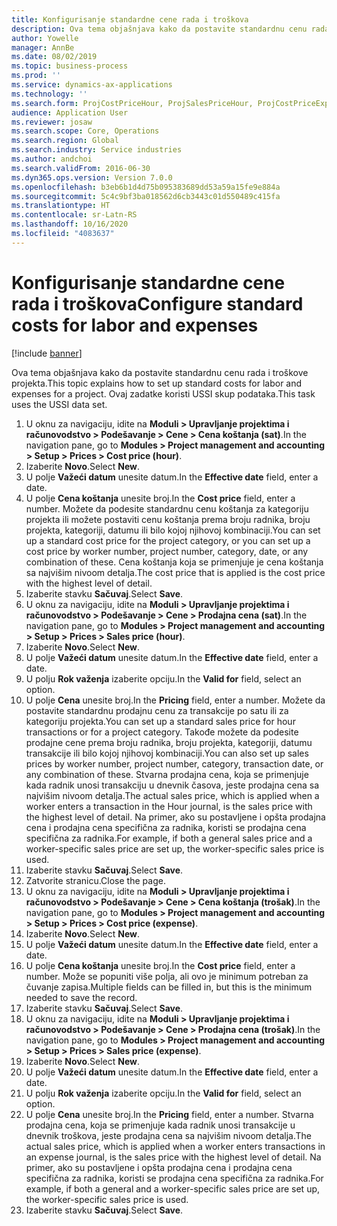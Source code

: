 ```yaml
---
title: Konfigurisanje standardne cene rada i troškova
description: Ova tema objašnjava kako da postavite standardnu cenu rada i troškove projekta.
author: Yowelle
manager: AnnBe
ms.date: 08/02/2019
ms.topic: business-process
ms.prod: ''
ms.service: dynamics-ax-applications
ms.technology: ''
ms.search.form: ProjCostPriceHour, ProjSalesPriceHour, ProjCostPriceExpense, ProjSalesPriceCost
audience: Application User
ms.reviewer: josaw
ms.search.scope: Core, Operations
ms.search.region: Global
ms.search.industry: Service industries
ms.author: andchoi
ms.search.validFrom: 2016-06-30
ms.dyn365.ops.version: Version 7.0.0
ms.openlocfilehash: b3eb6b1d4d75b095383689dd53a59a15fe9e884a
ms.sourcegitcommit: 5c4c9bf3ba018562d6cb3443c01d550489c415fa
ms.translationtype: HT
ms.contentlocale: sr-Latn-RS
ms.lasthandoff: 10/16/2020
ms.locfileid: "4083637"
---
```

# <a name="configure-standard-costs-for-labor-and-expenses"></a><span data-ttu-id="8b530-103">Konfigurisanje standardne cene rada i troškova</span><span class="sxs-lookup"><span data-stu-id="8b530-103">Configure standard costs for labor and expenses</span></span>

[!include [banner](../../includes/banner.md)]

<span data-ttu-id="8b530-104">Ova tema objašnjava kako da postavite standardnu cenu rada i troškove projekta.</span><span class="sxs-lookup"><span data-stu-id="8b530-104">This topic explains how to set up standard costs for labor and expenses for a project.</span></span> <span data-ttu-id="8b530-105">Ovaj zadatke koristi USSI skup podataka.</span><span class="sxs-lookup"><span data-stu-id="8b530-105">This task uses the USSI data set.</span></span>

1. <span data-ttu-id="8b530-106">U oknu za navigaciju, idite na **Moduli > Upravljanje projektima i računovodstvo > Podešavanje > Cene > Cena koštanja (sat)**.</span><span class="sxs-lookup"><span data-stu-id="8b530-106">In the navigation pane, go to **Modules > Project management and accounting > Setup > Prices > Cost price (hour)**.</span></span>
2. <span data-ttu-id="8b530-107">Izaberite **Novo**.</span><span class="sxs-lookup"><span data-stu-id="8b530-107">Select **New**.</span></span>
3. <span data-ttu-id="8b530-108">U polje **Važeći datum** unesite datum.</span><span class="sxs-lookup"><span data-stu-id="8b530-108">In the **Effective date** field, enter a date.</span></span>
4. <span data-ttu-id="8b530-109">U polje **Cena koštanja** unesite broj.</span><span class="sxs-lookup"><span data-stu-id="8b530-109">In the **Cost price** field, enter a number.</span></span> <span data-ttu-id="8b530-110">Možete da podesite standardnu cenu koštanja za kategoriju projekta ili možete postaviti cenu koštanja prema broju radnika, broju projekta, kategoriji, datumu ili bilo kojoj njihovoj kombinaciji.</span><span class="sxs-lookup"><span data-stu-id="8b530-110">You can set up a standard cost price for the project category, or you can set up a cost price by worker number, project number, category, date, or any combination of these.</span></span> <span data-ttu-id="8b530-111">Cena koštanja koja se primenjuje je cena koštanja sa najvišim nivoom detalja.</span><span class="sxs-lookup"><span data-stu-id="8b530-111">The cost price that is applied is the cost price with the highest level of detail.</span></span>  
5. <span data-ttu-id="8b530-112">Izaberite stavku **Sačuvaj**.</span><span class="sxs-lookup"><span data-stu-id="8b530-112">Select **Save**.</span></span>
6. <span data-ttu-id="8b530-113">U oknu za navigaciju, idite na **Moduli > Upravljanje projektima i računovodstvo > Podešavanje > Cene > Prodajna cena (sat)**.</span><span class="sxs-lookup"><span data-stu-id="8b530-113">In the navigation pane, go to **Modules > Project management and accounting > Setup > Prices > Sales price (hour)**.</span></span>
7. <span data-ttu-id="8b530-114">Izaberite **Novo**.</span><span class="sxs-lookup"><span data-stu-id="8b530-114">Select **New**.</span></span>
8. <span data-ttu-id="8b530-115">U polje **Važeći datum** unesite datum.</span><span class="sxs-lookup"><span data-stu-id="8b530-115">In the **Effective date** field, enter a date.</span></span>
9. <span data-ttu-id="8b530-116">U polju **Rok važenja** izaberite opciju.</span><span class="sxs-lookup"><span data-stu-id="8b530-116">In the **Valid for** field, select an option.</span></span>
10. <span data-ttu-id="8b530-117">U polje **Cena** unesite broj.</span><span class="sxs-lookup"><span data-stu-id="8b530-117">In the **Pricing** field, enter a number.</span></span> <span data-ttu-id="8b530-118">Možete da postavite standardnu prodajnu cenu za transakcije po satu ili za kategoriju projekta.</span><span class="sxs-lookup"><span data-stu-id="8b530-118">You can set up a standard sales price for hour transactions or for a project category.</span></span> <span data-ttu-id="8b530-119">Takođe možete da podesite prodajne cene prema broju radnika, broju projekta, kategoriji, datumu transakcije ili bilo kojoj njihovoj kombinaciji.</span><span class="sxs-lookup"><span data-stu-id="8b530-119">You can also set up sales prices by worker number, project number, category, transaction date, or any combination of these.</span></span> <span data-ttu-id="8b530-120">Stvarna prodajna cena, koja se primenjuje kada radnik unosi transakciju u dnevnik časova, jeste prodajna cena sa najvišim nivoom detalja.</span><span class="sxs-lookup"><span data-stu-id="8b530-120">The actual sales price, which is applied when a worker enters a transaction in the Hour journal, is the sales price with the highest level of detail.</span></span> <span data-ttu-id="8b530-121">Na primer, ako su postavljene i opšta prodajna cena i prodajna cena specifična za radnika, koristi se prodajna cena specifična za radnika.</span><span class="sxs-lookup"><span data-stu-id="8b530-121">For example, if both a general sales price and a worker-specific sales price are set up, the worker-specific sales price is used.</span></span>  
11. <span data-ttu-id="8b530-122">Izaberite stavku **Sačuvaj**.</span><span class="sxs-lookup"><span data-stu-id="8b530-122">Select **Save**.</span></span>
12. <span data-ttu-id="8b530-123">Zatvorite stranicu.</span><span class="sxs-lookup"><span data-stu-id="8b530-123">Close the page.</span></span>
13. <span data-ttu-id="8b530-124">U oknu za navigaciju, idite na **Moduli > Upravljanje projektima i računovodstvo > Podešavanje > Cene > Cena koštanja (trošak)**.</span><span class="sxs-lookup"><span data-stu-id="8b530-124">In the navigation pane, go to **Modules > Project management and accounting > Setup > Prices > Cost price (expense)**.</span></span>
14. <span data-ttu-id="8b530-125">Izaberite **Novo**.</span><span class="sxs-lookup"><span data-stu-id="8b530-125">Select **New**.</span></span>
15. <span data-ttu-id="8b530-126">U polje **Važeći datum** unesite datum.</span><span class="sxs-lookup"><span data-stu-id="8b530-126">In the **Effective date** field, enter a date.</span></span>
16. <span data-ttu-id="8b530-127">U polje **Cena koštanja** unesite broj.</span><span class="sxs-lookup"><span data-stu-id="8b530-127">In the **Cost price** field, enter a number.</span></span> <span data-ttu-id="8b530-128">Može se popuniti više polja, ali ovo je minimum potreban za čuvanje zapisa.</span><span class="sxs-lookup"><span data-stu-id="8b530-128">Multiple fields can be filled in, but this is the minimum needed to save the record.</span></span>  
17. <span data-ttu-id="8b530-129">Izaberite stavku **Sačuvaj**.</span><span class="sxs-lookup"><span data-stu-id="8b530-129">Select **Save**.</span></span>
18. <span data-ttu-id="8b530-130">U oknu za navigaciju, idite na **Moduli > Upravljanje projektima i računovodstvo > Podešavanje > Cene > Prodajna cena (trošak)**.</span><span class="sxs-lookup"><span data-stu-id="8b530-130">In the navigation pane, go to **Modules > Project management and accounting > Setup > Prices > Sales price (expense)**.</span></span>
19. <span data-ttu-id="8b530-131">Izaberite **Novo**.</span><span class="sxs-lookup"><span data-stu-id="8b530-131">Select **New**.</span></span>
20. <span data-ttu-id="8b530-132">U polje **Važeći datum** unesite datum.</span><span class="sxs-lookup"><span data-stu-id="8b530-132">In the **Effective date** field, enter a date.</span></span>
21. <span data-ttu-id="8b530-133">U polju **Rok važenja** izaberite opciju.</span><span class="sxs-lookup"><span data-stu-id="8b530-133">In the **Valid for** field, select an option.</span></span>
22. <span data-ttu-id="8b530-134">U polje **Cena** unesite broj.</span><span class="sxs-lookup"><span data-stu-id="8b530-134">In the **Pricing** field, enter a number.</span></span> <span data-ttu-id="8b530-135">Stvarna prodajna cena, koja se primenjuje kada radnik unosi transakcije u dnevnik troškova, jeste prodajna cena sa najvišim nivoom detalja.</span><span class="sxs-lookup"><span data-stu-id="8b530-135">The actual sales price, which is applied when a worker enters transactions in an expense journal, is the sales price with the highest level of detail.</span></span> <span data-ttu-id="8b530-136">Na primer, ako su postavljene i opšta prodajna cena i prodajna cena specifična za radnika, koristi se prodajna cena specifična za radnika.</span><span class="sxs-lookup"><span data-stu-id="8b530-136">For example, if both a general and a worker-specific sales price are set up, the worker-specific sales price is used.</span></span>  
23. <span data-ttu-id="8b530-137">Izaberite stavku **Sačuvaj**.</span><span class="sxs-lookup"><span data-stu-id="8b530-137">Select **Save**.</span></span>

